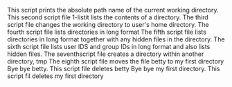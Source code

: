  This script prints the absolute path name of the current working directory.
 This second script file 1-listit lists the contents of a directory.
 The third script file changes the working directory to user's home directory.
 The fourth script file lists directories in long format
 The fifth script file lists directories in long format together with any hidden files in the directory.
 The sixth script file lists user IDS and group IDs in long format and also lists hidden files.
 The seventhscript file creates a directory within another directory, tmp
 The eighth script file moves the file betty to my first directory
 Bye bye betty. This script file deletes betty
 Bye bye my first directory. This script fil deletes my first directory

